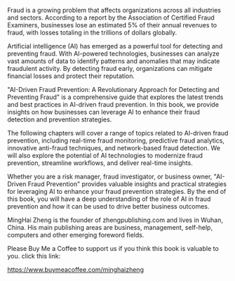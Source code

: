 
Fraud is a growing problem that affects organizations across all industries and sectors. According to a report by the Association of Certified Fraud Examiners, businesses lose an estimated 5% of their annual revenues to fraud, with losses totaling in the trillions of dollars globally.

Artificial intelligence (AI) has emerged as a powerful tool for detecting and preventing fraud. With AI-powered technologies, businesses can analyze vast amounts of data to identify patterns and anomalies that may indicate fraudulent activity. By detecting fraud early, organizations can mitigate financial losses and protect their reputation.

"AI-Driven Fraud Prevention: A Revolutionary Approach for Detecting and Preventing Fraud" is a comprehensive guide that explores the latest trends and best practices in AI-driven fraud prevention. In this book, we provide insights on how businesses can leverage AI to enhance their fraud detection and prevention strategies.

The following chapters will cover a range of topics related to AI-driven fraud prevention, including real-time fraud monitoring, predictive fraud analytics, innovative anti-fraud techniques, and network-based fraud detection. We will also explore the potential of AI technologies to modernize fraud prevention, streamline workflows, and deliver real-time insights.

Whether you are a risk manager, fraud investigator, or business owner, "AI-Driven Fraud Prevention" provides valuable insights and practical strategies for leveraging AI to enhance your fraud prevention strategies. By the end of this book, you will have a deep understanding of the role of AI in fraud prevention and how it can be used to drive better business outcomes.

MingHai Zheng is the founder of zhengpublishing.com and lives in Wuhan, China. His main publishing areas are business, management, self-help, computers and other emerging foreword fields.

Please Buy Me a Coffee to support us if you think this book is valuable to you. click this link:

https://www.buymeacoffee.com/minghaizheng
